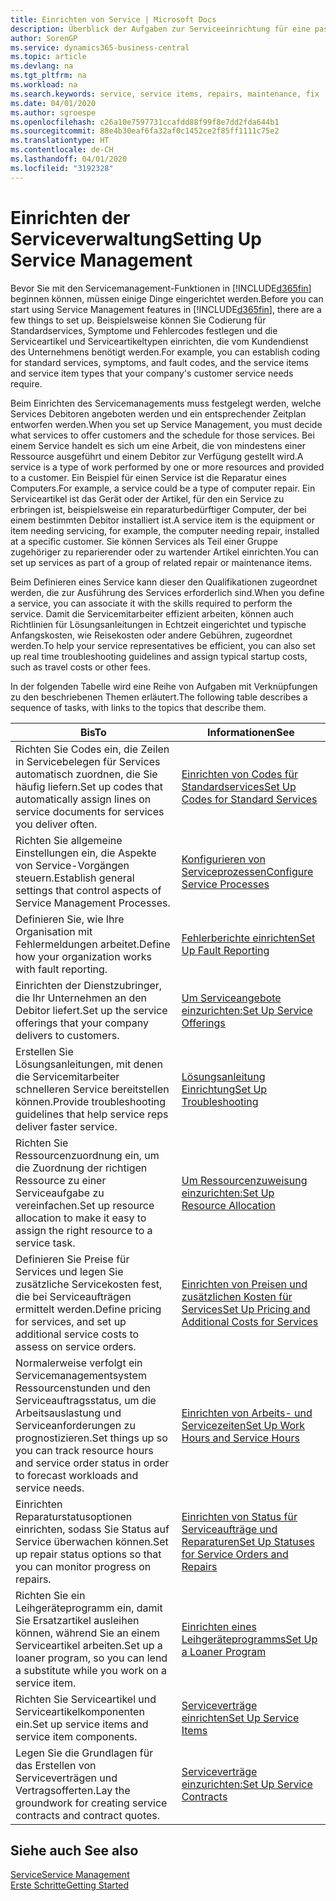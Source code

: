 ```yaml
---
title: Einrichten von Service | Microsoft Docs
description: Überblick der Aufgaben zur Serviceeinrichtung für eine passende Serviceverwaltungsmethode für Ihre Organisation.
author: SorenGP
ms.service: dynamics365-business-central
ms.topic: article
ms.devlang: na
ms.tgt_pltfrm: na
ms.workload: na
ms.search.keywords: service, service items, repairs, maintenance, fix
ms.date: 04/01/2020
ms.author: sgroespe
ms.openlocfilehash: c26a10e7597731ccafdd88f99f8e7dd2fda644b1
ms.sourcegitcommit: 88e4b30eaf6fa32af0c1452ce2f85ff1111c75e2
ms.translationtype: HT
ms.contentlocale: de-CH
ms.lasthandoff: 04/01/2020
ms.locfileid: "3192328"
---
```

# <a name="setting-up-service-management"></a><span data-ttu-id="a8b0d-103">Einrichten der Serviceverwaltung</span><span class="sxs-lookup"><span data-stu-id="a8b0d-103">Setting Up Service Management</span></span>
<span data-ttu-id="a8b0d-104">Bevor Sie mit den Servicemanagement-Funktionen in [!INCLUDE[d365fin](includes/d365fin_md.md)] beginnen können, müssen einige Dinge eingerichtet werden.</span><span class="sxs-lookup"><span data-stu-id="a8b0d-104">Before you can start using Service Management features in [!INCLUDE[d365fin](includes/d365fin_md.md)], there are a few things to set up.</span></span> <span data-ttu-id="a8b0d-105">Beispielsweise können Sie Codierung für Standardservices, Symptome und Fehlercodes festlegen und die Serviceartikel und Serviceartikeltypen einrichten, die vom Kundendienst des Unternehmens benötigt werden.</span><span class="sxs-lookup"><span data-stu-id="a8b0d-105">For example, you can establish coding for standard services, symptoms, and fault codes, and the service items and service item types that your company's customer service needs require.</span></span>  

<span data-ttu-id="a8b0d-106">Beim Einrichten des Servicemanagements muss festgelegt werden, welche Services Debitoren angeboten werden und ein entsprechender Zeitplan entworfen werden.</span><span class="sxs-lookup"><span data-stu-id="a8b0d-106">When you set up Service Management, you must decide what services to offer customers and the schedule for those services.</span></span> <span data-ttu-id="a8b0d-107">Bei einem Service handelt es sich um eine Arbeit, die von mindestens einer Ressource ausgeführt und einem Debitor zur Verfügung gestellt wird.</span><span class="sxs-lookup"><span data-stu-id="a8b0d-107">A service is a type of work performed by one or more resources and provided to a customer.</span></span> <span data-ttu-id="a8b0d-108">Ein Beispiel für einen Service ist die Reparatur eines Computers.</span><span class="sxs-lookup"><span data-stu-id="a8b0d-108">For example, a service could be a type of computer repair.</span></span> <span data-ttu-id="a8b0d-109">Ein Serviceartikel ist das Gerät oder der Artikel, für den ein Service zu erbringen ist, beispielsweise ein reparaturbedürftiger Computer, der bei einem bestimmten Debitor installiert ist.</span><span class="sxs-lookup"><span data-stu-id="a8b0d-109">A service item is the equipment or item needing servicing, for example, the computer needing repair, installed at a specific customer.</span></span> <span data-ttu-id="a8b0d-110">Sie können Services als Teil einer Gruppe zugehöriger zu reparierender oder zu wartender Artikel einrichten.</span><span class="sxs-lookup"><span data-stu-id="a8b0d-110">You can set up services as part of a group of related repair or maintenance items.</span></span>  
  
<span data-ttu-id="a8b0d-111">Beim Definieren eines Service kann dieser den Qualifikationen zugeordnet werden, die zur Ausführung des Services erforderlich sind.</span><span class="sxs-lookup"><span data-stu-id="a8b0d-111">When you define a service, you can associate it with the skills required to perform the service.</span></span> <span data-ttu-id="a8b0d-112">Damit die Servicemitarbeiter effizient arbeiten, können auch Richtlinien für Lösungsanleitungen in Echtzeit eingerichtet und typische Anfangskosten, wie Reisekosten oder andere Gebühren, zugeordnet werden.</span><span class="sxs-lookup"><span data-stu-id="a8b0d-112">To help your service representatives be efficient, you can also set up real time troubleshooting guidelines and assign typical startup costs, such as travel costs or other fees.</span></span>  

<span data-ttu-id="a8b0d-113">In der folgenden Tabelle wird eine Reihe von Aufgaben mit Verknüpfungen zu den beschriebenen Themen erläutert.</span><span class="sxs-lookup"><span data-stu-id="a8b0d-113">The following table describes a sequence of tasks, with links to the topics that describe them.</span></span>  
  
| <span data-ttu-id="a8b0d-114">Bis</span><span class="sxs-lookup"><span data-stu-id="a8b0d-114">To</span></span> | <span data-ttu-id="a8b0d-115">Informationen</span><span class="sxs-lookup"><span data-stu-id="a8b0d-115">See</span></span> |
| --- | --- |
| <span data-ttu-id="a8b0d-116">Richten Sie Codes ein, die Zeilen in Servicebelegen für Services automatisch zuordnen, die Sie häufig liefern.</span><span class="sxs-lookup"><span data-stu-id="a8b0d-116">Set up codes that automatically assign lines on service documents for services you deliver often.</span></span> |[<span data-ttu-id="a8b0d-117">Einrichten von Codes für Standardservices</span><span class="sxs-lookup"><span data-stu-id="a8b0d-117">Set Up Codes for Standard Services</span></span>](service-how-setup-service-coding.md)|
| <span data-ttu-id="a8b0d-118">Richten Sie allgemeine Einstellungen ein, die Aspekte von Service-Vorgängen steuern.</span><span class="sxs-lookup"><span data-stu-id="a8b0d-118">Establish general settings that control aspects of Service Management Processes.</span></span>|[<span data-ttu-id="a8b0d-119">Konfigurieren von Serviceprozessen</span><span class="sxs-lookup"><span data-stu-id="a8b0d-119">Configure Service Processes</span></span>](service-setup-service-processes.md)|
| <span data-ttu-id="a8b0d-120">Definieren Sie, wie Ihre Organisation mit Fehlermeldungen arbeitet.</span><span class="sxs-lookup"><span data-stu-id="a8b0d-120">Define how your organization works with fault reporting.</span></span> |[<span data-ttu-id="a8b0d-121">Fehlerberichte einrichten</span><span class="sxs-lookup"><span data-stu-id="a8b0d-121">Set Up Fault Reporting</span></span>](service-how-setup-fault-reporting.md) |
| <span data-ttu-id="a8b0d-122">Einrichten der Dienstzubringer, die Ihr Unternehmen an den Debitor liefert.</span><span class="sxs-lookup"><span data-stu-id="a8b0d-122">Set up the service offerings that your company delivers to customers.</span></span>|[<span data-ttu-id="a8b0d-123">Um Serviceangebote einzurichten:</span><span class="sxs-lookup"><span data-stu-id="a8b0d-123">Set Up Service Offerings</span></span>](service-how-setup-service-offerings.md)|
| <span data-ttu-id="a8b0d-124">Erstellen Sie Lösungsanleitungen, mit denen die Servicemitarbeiter schnelleren Service bereitstellen können.</span><span class="sxs-lookup"><span data-stu-id="a8b0d-124">Provide troubleshooting guidelines that help service reps deliver faster service.</span></span> |[<span data-ttu-id="a8b0d-125">Lösungsanleitung Einrichtung</span><span class="sxs-lookup"><span data-stu-id="a8b0d-125">Set Up Troubleshooting</span></span>](service-how-setup-troubleshooting.md) |
| <span data-ttu-id="a8b0d-126">Richten Sie Ressourcenzuordnung ein, um die Zuordnung der richtigen Ressource zu einer Serviceaufgabe zu vereinfachen.</span><span class="sxs-lookup"><span data-stu-id="a8b0d-126">Set up resource allocation to make it easy to assign the right resource to a service task.</span></span> |[<span data-ttu-id="a8b0d-127">Um Ressourcenzuweisung einzurichten:</span><span class="sxs-lookup"><span data-stu-id="a8b0d-127">Set Up Resource Allocation</span></span>](service-how-setup-resource-allocation.md) |
| <span data-ttu-id="a8b0d-128">Definieren Sie Preise für Services und legen Sie zusätzliche Servicekosten fest, die bei Serviceaufträgen ermittelt werden.</span><span class="sxs-lookup"><span data-stu-id="a8b0d-128">Define pricing for services, and set up additional service costs to assess on service orders.</span></span> |[<span data-ttu-id="a8b0d-129">Einrichten von Preisen und zusätzlichen Kosten für Services</span><span class="sxs-lookup"><span data-stu-id="a8b0d-129">Set Up Pricing and Additional Costs for Services</span></span>](service-how-setup-service-costs-pricing.md)|
| <span data-ttu-id="a8b0d-130">Normalerweise verfolgt ein Servicemanagementsystem Ressourcenstunden und den Serviceauftragsstatus, um die Arbeitsauslastung und Serviceanforderungen zu prognostizieren.</span><span class="sxs-lookup"><span data-stu-id="a8b0d-130">Set things up so you can track resource hours and service order status in order to forecast workloads and service needs.</span></span>|[<span data-ttu-id="a8b0d-131">Einrichten von Arbeits- und Servicezeiten</span><span class="sxs-lookup"><span data-stu-id="a8b0d-131">Set Up Work Hours and Service Hours</span></span>](service-how-setup-work-service-hours.md)|
| <span data-ttu-id="a8b0d-132">Einrichten Reparaturstatusoptionen einrichten, sodass Sie Status auf Service überwachen können.</span><span class="sxs-lookup"><span data-stu-id="a8b0d-132">Set up repair status options so that you can monitor progress on repairs.</span></span> | [<span data-ttu-id="a8b0d-133">Einrichten von Status für Serviceaufträge und Reparaturen</span><span class="sxs-lookup"><span data-stu-id="a8b0d-133">Set Up Statuses for Service Orders and Repairs</span></span>](service-order-repair-status.md)|
| <span data-ttu-id="a8b0d-134">Richten Sie ein Leihgeräteprogramm ein, damit Sie Ersatzartikel ausleihen können, während Sie an einem Serviceartikel arbeiten.</span><span class="sxs-lookup"><span data-stu-id="a8b0d-134">Set up a loaner program, so you can lend a substitute while you work on a service item.</span></span> |[<span data-ttu-id="a8b0d-135">Einrichten eines Leihgeräteprogramms</span><span class="sxs-lookup"><span data-stu-id="a8b0d-135">Set Up a Loaner Program</span></span>](service-how-setup-loaner-program.md) |
| <span data-ttu-id="a8b0d-136">Richten Sie Serviceartikel und Serviceartikelkomponenten ein.</span><span class="sxs-lookup"><span data-stu-id="a8b0d-136">Set up service items and service item components.</span></span> |[<span data-ttu-id="a8b0d-137">Serviceverträge einrichten</span><span class="sxs-lookup"><span data-stu-id="a8b0d-137">Set Up Service Items</span></span>](service-how-setup-service-items.md) |
| <span data-ttu-id="a8b0d-138">Legen Sie die Grundlagen für das Erstellen von Serviceverträgen und Vertragsofferten.</span><span class="sxs-lookup"><span data-stu-id="a8b0d-138">Lay the groundwork for creating service contracts and contract quotes.</span></span> |[<span data-ttu-id="a8b0d-139">Serviceverträge einzurichten:</span><span class="sxs-lookup"><span data-stu-id="a8b0d-139">Set Up Service Contracts</span></span>](service-how-setup-service-contracts.md) |

## <a name="see-also"></a><span data-ttu-id="a8b0d-140">Siehe auch </span><span class="sxs-lookup"><span data-stu-id="a8b0d-140">See also</span></span>
[<span data-ttu-id="a8b0d-141">Service</span><span class="sxs-lookup"><span data-stu-id="a8b0d-141">Service Management</span></span>](service-service.md)  
[<span data-ttu-id="a8b0d-142">Erste Schritte</span><span class="sxs-lookup"><span data-stu-id="a8b0d-142">Getting Started</span></span>](product-get-started.md)  
